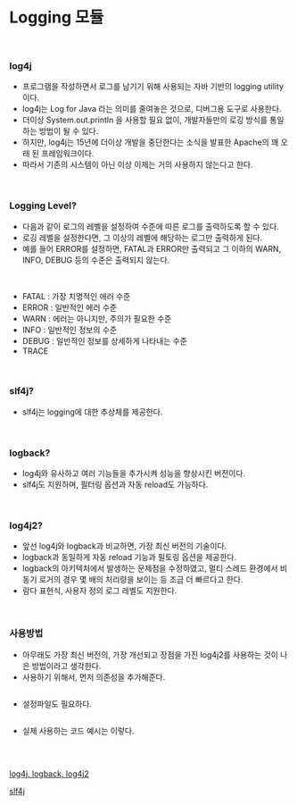 # Logging 모듈

<br/>

### log4j

* 프로그램을 작성하면서 로그를 남기기 위해 사용되는 자바 기반의 logging utility 이다.
* log4j는 Log for Java 라는 의미를 줄여놓은 것으로, 디버그용 도구로 사용한다.
* 더이상 System.out.println 을 사용할 필요 없이, 개발자들만의 로깅 방식를 통일하는 방법이 될 수 있다.
* 하지만, log4j는 15년에 더이상 개발을 중단한다는 소식을 발표한 Apache의 꽤 오래 된 프레임워크이다.
* 따라서 기존의 시스템이 아닌 이상 이제는 거의 사용하지 않는다고 한다.

<br/>

### Logging Level?

* 다음과 같이 로그의 레벨을 설정하여 수준에 따른 로그를 출력하도록 할 수 있다.
* 로깅 레벨을 설정한다면, 그 이상의 레벨에 해당하는 로그만 출력하게 된다.
* 예를 들어 ERROR를 설정하면, FATAL과 ERROR만 출력되고 그 이하의 WARN, INFO, DEBUG 등의 수준은 출력되지 않는다.

<br/>

* FATAL : 가장 치명적인 에러 수준
* ERROR : 일반적인 에러 수준
* WARN : 에러는 아니지만, 주의가 필요한 수준
* INFO : 일반적인 정보의 수준
* DEBUG : 일반적인 정보를 상세하게 나타내는 수준
* TRACE

<br/>

### slf4j?

* slf4j는 logging에 대한 추상체를 제공한다. 

<br/>

### logback?

* log4j와 유사하고 여러 기능들을 추가시켜 성능을 향상시킨 버전이다.
* slf4j도 지원하며, 필터링 옵션과 자동 reload도 가능하다.

<br/>

### log4j2?

* 앞선 log4j와 logback과 비교하면, 가장 최신 버전의 기술이다.
* logback과 동일하게 자동 reload 기능과 필토링 옵션을 제공한다.
* logback의 아키텍처에서 발생하는 문제점을 수정하였고, 멀티 스레드 환경에서 비동기 로거의 경우 몇 배의 처리량을 보이는 등 조금 더 빠르다고 한다.
* 람다 표현식, 사용자 정의 로그 레벨도 지원한다.

<br/>

### 사용방법

* 아무래도 가장 최신 버전의, 가장 개선되고 장점을 가진 log4j2를 사용하는 것이 나은 방법이라고 생각한다.
* 사용하기 위해서, 먼저 의존성을 추가해준다.

```

```

* 설정파일도 필요하다.

```

```

* 실제 사용하는 코드 예시는 이렇다.

```

```

<br/>

[log4j, logback, log4j2](https://madplay.github.io/post/log4j-logback-log4j2)

[slf4j](https://inyl.github.io/programming/2017/05/05/slf4j.html)